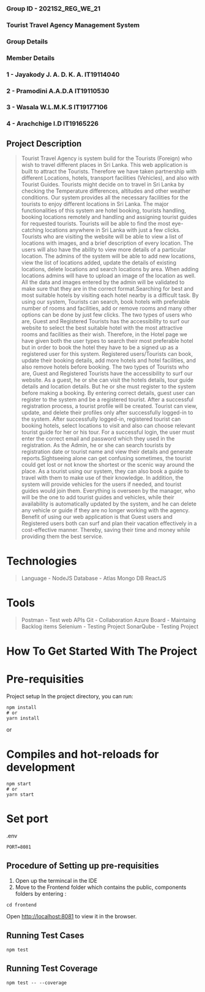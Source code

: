### Group ID - 2021S2_REG_WE_21

### Tourist Travel Agency Management System



### Group Details
### Member Details

### 1 - Jayakody J. A. D. K. A.	IT19114040
### 2 - Pramodini A.A.D.A	IT19110530
### 3 - Wasala W.L.M.K.S	IT19177106
### 4 - Arachchige I.D IT19165226


## Project Description
> Tourist Travel Agency is system build for the Tourists (Foreign) who wish to travel different places in Sri Lanka. This web application is built to attract the Tourists. Therefore we have taken partnership with different Locations, hotels, transport facilities (Vehicles), and also with Tourist Guides. Tourists might decide on to travel in Sri Lanka by checking the Temperature differences, altitudes and other weather conditions. Our system provides all the necessary facilities for the tourists to enjoy different locations in Sri Lanka. The major functionalities of this system are hotel booking, tourists handling, booking locations remotely and handling and assigning tourist guides for requested tourists. Tourists will be able to find the most eye-catching locations anywhere in Sri Lanka with just a few clicks. Tourists who are visiting the website will be able to view a list of locations with images, and a brief description of every location. The users will also have the ability to view more details of a particular location. The admins of the system will be able to add new locations, view the list of locations added, update the details of existing locations, delete locations and search locations by area. When adding locations admins will have to upload an image of the location as well. All the data and images entered by the admin will be validated to make sure that they are in the correct format.Searching for best and most suitable hotels by visiting each hotel nearby is a difficult task. By using our system, Tourists can search, book hotels with preferable number of rooms and facilities, add or remove rooms and many other options can be done by just few clicks. The two types of users who are, Guest and Registered Tourists has the accessibility to surf our website to select the best suitable hotel with the most attractive rooms and facilities as their wish. Therefore, in the Hotel page we have given both the user types to search their most preferable hotel but in order to book the hotel they have to be a signed up as a registered user for this system. Registered users/Tourists can book, update their booking details, add more hotels and hotel facilities, and also remove hotels before booking. The two types of Tourists who are, Guest and Registered Tourists have the accessibility to surf our website. As a guest, he or she can visit the hotels details, tour guide details and location details. But he or she must register to the system before making a booking. By entering correct details, guest user can register to the system and be a registered tourist. After a successful registration process, a tourist profile will be created. Tourist can view, update, and delete their profiles only after successfully logged-in to the system. After successfully logged-in, registered tourist can booking hotels, select locations to visit and also can choose relevant tourist guide for her or his tour. For a successful login, the user must enter the correct email and password which they used in the registration. As the Admin, he or she can search tourists by registration date or tourist name and view their details and generate reports.Sightseeing alone can get confusing sometimes, the tourist could get lost or not know the shortest or the scenic way around the place. As a tourist using our system, they can also book a guide to travel with them to make use of their knowledge. In addition, the system will provide vehicles for the users if needed, and tourist guides would join them. Everything is overseen by the manager, who will be the one to add tourist guides and vehicles, while their availability is automatically updated by the system, and he can delete any vehicle or guide if they are no longer working with the agency.
Benefit of using our web application is that Guest users and Registered users both can surf and plan their vacation effectively in a cost-effective manner. Thereby, saving their time and money while providing them the best service. 

# Technologies
> Language - NodeJS 
> Database - Atlas Mongo DB
> ReactJS

# Tools
> Postman - Test web APIs
> Git - Collaboration
> Azure Board - Maintaing Backlog items 
> Selenium - Testing Project
> SonarQube - Testing Project


# How To Get Started With The Project
# Pre-requisities
Project setup
In the project directory, you can run:

```
npm install
# or
yarn install
```

or

# Compiles and hot-reloads for development

```
npm start
# or
yarn start
```

# Set port
.env
```
PORT=8081
```

## Procedure of Setting up pre-requisities
1. Open up the termincal in the IDE
2. Move to the Frontend folder which contains the public, components folders by entering : 
```
cd frontend

```

Open [http://localhost:8081](http://localhost:8081) to view it in the browser.


## Running Test Cases
```
npm test

```
## Running Test Coverage

```
npm test -- --coverage

```

